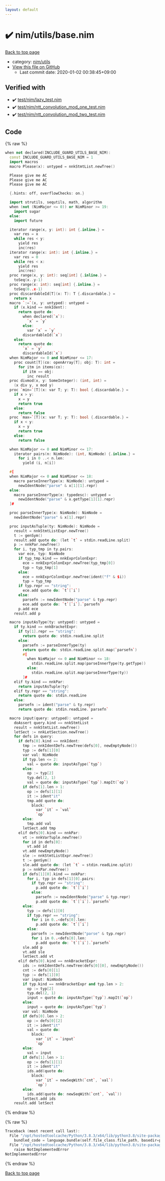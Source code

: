 ```yaml
---
layout: default
---
```


<!-- mathjax config similar to math.stackexchange -->
<script type="text/javascript" async
  src="https://cdnjs.cloudflare.com/ajax/libs/mathjax/2.7.5/MathJax.js?config=TeX-MML-AM_CHTML">
</script>
<script type="text/x-mathjax-config">
  MathJax.Hub.Config({
    TeX: { equationNumbers: { autoNumber: "AMS" }},
    tex2jax: {
      inlineMath: [ ['$','$'] ],
      processEscapes: true
    },
    "HTML-CSS": { matchFontHeight: false },
    displayAlign: "left",
    displayIndent: "2em"
  });
</script>

<script type="text/javascript" src="https://cdnjs.cloudflare.com/ajax/libs/jquery/3.4.1/jquery.min.js"></script>
<script src="https://cdn.jsdelivr.net/npm/jquery-balloon-js@1.1.2/jquery.balloon.min.js" integrity="sha256-ZEYs9VrgAeNuPvs15E39OsyOJaIkXEEt10fzxJ20+2I=" crossorigin="anonymous"></script>
<script type="text/javascript" src="../../../assets/js/copy-button.js"></script>
<link rel="stylesheet" href="../../../assets/css/copy-button.css" />


# :heavy_check_mark: nim/utils/base.nim

<a href="../../../index.html">Back to top page</a>

* category: <a href="../../../index.html#004982f169dc86a24617d5ee8c1574a7">nim/utils</a>
* <a href="{{ site.github.repository_url }}/blob/master/nim/utils/base.nim">View this file on GitHub</a>
    - Last commit date: 2020-01-02 00:38:45+09:00




## Verified with

* :heavy_check_mark: <a href="../../../verify/test/nim/lazy_test.nim.html">test/nim/lazy_test.nim</a>
* :heavy_check_mark: <a href="../../../verify/test/nim/ntt_convolution_mod_one_test.nim.html">test/nim/ntt_convolution_mod_one_test.nim</a>
* :heavy_check_mark: <a href="../../../verify/test/nim/ntt_convolution_mod_two_test.nim.html">test/nim/ntt_convolution_mod_two_test.nim</a>


## Code

<a id="unbundled"></a>
{% raw %}
```cpp
when not declared(INCLUDE_GUARD_UTILS_BASE_NIM):
  const INCLUDE_GUARD_UTILS_BASE_NIM = 1
  import macros
  macro Please(x): untyped = nnkStmtList.newTree()

  Please give me AC
  Please give me AC
  Please give me AC

  {.hints: off, overflowChecks: on.}

  import strutils, sequtils, math, algorithm
  when (not (NimMajor <= 0)) or NimMinor >= 19:
    import sugar
  else:
    import future

  iterator range(x, y: int): int {.inline.} =
    var res = x
    while res < y:
      yield res
      inc(res)
  iterator range(x: int): int {.inline.} =
    var res = 0
    while res < x:
      yield res
      inc(res)
  proc range(x, y: int): seq[int] {.inline.} =
    toSeq(x..y-1)
  proc range(x: int): seq[int] {.inline.} =
    toSeq(0..x-1)
  proc discardableId[T](x: T): T {.discardable.} =
    return x
  macro `:=`(x, y: untyped): untyped =
    if (x.kind == nnkIdent):
      return quote do:
        when declared(`x`):
          `x` = `y`
        else:
          var `x` = `y`
        discardableId(`x`)
    else:
      return quote do:
        `x` = `y`
        discardableId(`x`)
  when NimMajor <= 0 and NimMinor <= 17:
    proc count[T](co: openArray[T]; obj: T): int =
      for itm in items(co):
        if itm == obj:
          inc result
  proc divmod(x, y: SomeInteger): (int, int) =
    (x div y, x mod y)
  proc `min=`[T](x: var T; y: T): bool {.discardable.} =
    if x > y:
      x = y
      return true
    else:
      return false
  proc `max=`[T](x: var T; y: T): bool {.discardable.} =
    if x < y:
      x = y
      return true
    else:
      return false

  when NimMajor <= 0 and NimMinor <= 17:
    iterator pairs(n: NimNode): (int, NimNode) {.inline.} =
      for i in 0 ..< n.len:
        yield (i, n[i])

  #[
  when NimMajor <= 0 and NimMinor <= 18:
    macro parseInnerType(x: NimNode): untyped =
      newIdentNode("parse" & x[1][1].repr)
  else:
    macro parseInnerType(x: typedesc): untyped =
      newIdentNode("parse" & x.getType[1][1].repr)
  ]#

  proc parseInnerType(x: NimNode): NimNode =
    newIdentNode("parse" & x[1].repr)

  proc inputAsTuple(ty: NimNode): NimNode =
    result = nnkStmtListExpr.newTree()
    t := genSym()
    result.add quote do: (let `t` = stdin.readLine.split)
    p := nnkPar.newTree()
    for i, typ_tmp in ty.pairs:
      var ece, typ: NimNode
      if typ_tmp.kind == nnkExprColonExpr:
        ece = nnkExprColonExpr.newTree(typ_tmp[0])
        typ = typ_tmp[1]
      else:
        ece = nnkExprColonExpr.newTree(ident("f" & $i))
        typ = typ_tmp
      if typ.repr == "string":
        ece.add quote do: `t`[`i`]
      else:
        parsefn := newIdentNode("parse" & typ.repr)
        ece.add quote do: `t`[`i`].`parsefn`
      p.add ece
    result.add p

  macro inputAsType(ty: untyped): untyped =
    if ty.kind == nnkBracketExpr:
      if ty[1].repr == "string":
        return quote do: stdin.readLine.split
      else:
        parsefn := parseInnerType(ty)
        return quote do: stdin.readLine.split.map(`parsefn`)
        #[
          when NimMajor <= 0 and NimMinor <= 18:
            stdin.readLine.split.map(parseInnerType(ty.getType))
          else:
            stdin.readLine.split.map(parseInnerType(ty))
        ]#
    elif ty.kind == nnkPar:
      return inputAsTuple(ty)
    elif ty.repr == "string":
      return quote do: stdin.readLine
    else:
      parsefn := ident("parse" & ty.repr)
      return quote do: stdin.readLine.`parsefn`

  macro input(query: untyped): untyped =
    doAssert query.kind == nnkStmtList
    result = nnkStmtList.newTree()
    letSect := nnkLetSection.newTree()
    for defs in query:
      if defs[0].kind == nnkIdent:
        tmp := nnkIdentDefs.newTree(defs[0], newEmptyNode())
        typ := defs[1][0]
        var val: NimNode
        if typ.len <= 2:
          val = quote do: inputAsType(`typ`)
        else:
          op := typ[2]
          typ.del(2, 1)
          val = quote do: inputAsType(`typ`).mapIt(`op`)
        if defs[1].len > 1:
          op := defs[1][1]
          it := ident"it"
          tmp.add quote do:
            block:
              var `it` = `val`
              `op`
        else:
          tmp.add val
        letSect.add tmp
      elif defs[0].kind == nnkPar:
        vt := nnkVarTuple.newTree()
        for id in defs[0]:
          vt.add id
        vt.add newEmptyNode()
        sle := nnkStmtListExpr.newTree()
        t := genSym()
        sle.add quote do: (let `t` = stdin.readLine.split)
        p := nnkPar.newTree()
        if defs[1][0].kind == nnkPar:
          for i, typ in defs[1][0].pairs:
            if typ.repr == "string":
              p.add quote do: `t`[`i`]
            else:
              parsefn := newIdentNode("parse" & typ.repr)
              p.add quote do: `t`[`i`].`parsefn`
        else:
          typ := defs[1][0]
          if typ.repr == "string":
            for i in 0..<defs[0].len:
              p.add quote do: `t`[`i`]
          else:
            parsefn := newIdentNode("parse" & typ.repr)
            for i in 0..<defs[0].len:
              p.add quote do: `t`[`i`].`parsefn`
        sle.add p
        vt.add sle
        letSect.add vt
      elif defs[0].kind == nnkBracketExpr:
        ids := nnkIdentDefs.newTree(defs[0][0], newEmptyNode())
        cnt := defs[0][1]
        typ := defs[1][0]
        var input: NimNode
        if typ.kind == nnkBracketExpr and typ.len > 2:
          op := typ[2]
          typ.del(2, 1)
          input = quote do: inputAsType(`typ`).mapIt(`op`)
        else:
          input = quote do: inputAsType(`typ`)
        var val: NimNode
        if defs[0].len > 2:
          op := defs[0][2]
          it := ident"it"
          val = quote do:
            block:
              var `it` = `input`
              `op`
        else:
          val = input
        if defs[1].len > 1:
          op := defs[1][1]
          it := ident"it"
          ids.add(quote do:
            block:
              var `it` = newSeqWith(`cnt`, `val`)
              `op`)
        else:
          ids.add(quote do: newSeqWith(`cnt`, `val`))
        letSect.add ids
    result.add letSect

```
{% endraw %}

<a id="bundled"></a>
{% raw %}
```cpp
Traceback (most recent call last):
  File "/opt/hostedtoolcache/Python/3.8.3/x64/lib/python3.8/site-packages/online_judge_verify_helper-4.10.2-py3.8.egg/onlinejudge_verify/docs.py", line 349, in write_contents
    bundled_code = language.bundle(self.file_class.file_path, basedir=pathlib.Path.cwd())
  File "/opt/hostedtoolcache/Python/3.8.3/x64/lib/python3.8/site-packages/online_judge_verify_helper-4.10.2-py3.8.egg/onlinejudge_verify/languages/nim.py", line 86, in bundle
    raise NotImplementedError
NotImplementedError

```
{% endraw %}

<a href="../../../index.html">Back to top page</a>

